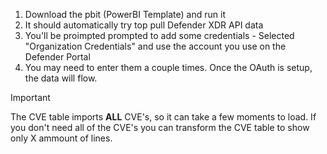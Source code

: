 1. Download the pbit (PowerBI Template) and run it
2. It should automatically try top pull Defender XDR API data
3. You'll be proimpted prompted to add some credentials - Selected "Organization Credentials" and use the account you use on the Defender Portal
4. You may need to enter them a couple times. Once the OAuth is setup, the data will flow.

> [!IMPORTANT]
> The CVE table imports **ALL** CVE's, so it can take a few moments to load. If you don't need all of the CVE's you can transform the CVE table to show only X ammount of lines. 
